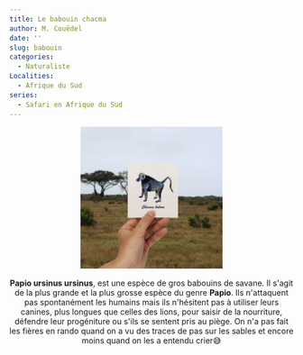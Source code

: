 ```yaml
---
title: Le babouin chacma
author: M. Couëdel
date: ''
slug: babouin
categories:
  - Naturaliste
Localities:
  - Afrique du Sud
series:
  - Safari en Afrique du Sud
---
```

<center>
<img alt="[Babouin à l'aquarelle]" src="babouin-featured-image.jpg" width=50%> 

**Papio ursinus ursinus**, est une espèce de gros babouins de savane. Il s'agit de la plus grande et la plus grosse espèce du
genre **Papio**. Ils n'attaquent pas spontanément les
humains mais ils n'hésitent pas à utiliser leurs canines,
plus longues que celles des lions, pour saisir de la
nourriture, défendre leur progéniture ou s'ils se sentent
pris au piège. On n'a pas fait les fières en rando quand
on a vu des traces de pas sur les sables et encore
moins quand on les a entendu crier😅
</center>